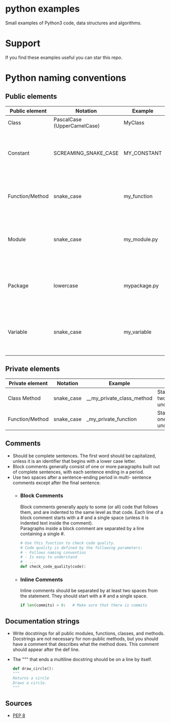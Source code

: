 # python examples
Small examples of Python3 code, data structures and algorithms.

# Support
If you find these examples useful you can star this repo.

# Python naming conventions
## Public elements

| Public element  | Notation                    | Example      | Notes                                                                     |
|-----------------|-----------------------------|--------------|---------------------------------------------------------------------------|
| Class           | PascalCase (UpperCamelCase) | MyClass      |                                                                           |
| Constant        | SCREAMING_SNAKE_CASE        | MY_CONSTANT  | Uppercase single letter, word, or words. Separate words with underscores. |
| Function/Method | snake_case                  | my_function  | Lowercase word or words. Separate words by underscores.                   |
| Module          | snake_case                  | my_module.py | Short. Lowercase word or words. Separate words with underscores.          |
| Package         | lowercase                   | mypackage.py | Short. Lowercase word or words. Do not separate words with underscores.   |
| Variable        | snake_case                  | my_variable  | Lowercase single letter, word, or words. Separate words with underscores. |

## Private elements

| Private element | Notation   | Example                     | Notes                       |
|-----------------|------------|-----------------------------|-----------------------------|
| Class Method    | snake_case | \_\_my_private_class_method | Starts with two underscores.|
| Function/Method | snake_case | \_my_private_function       | Starts with one underscore. |

## Comments

* Should be complete sentences. The first word should be capitalized, unless it is an identifier that begins with a lower case letter.
* Block comments generally consist of one or more paragraphs built out of complete sentences, with each sentence ending in a period.
* Use two spaces after a sentence-ending period in multi- sentence comments except after the final sentence.
  * ### Block Comments
    Block comments generally apply to some (or all) code that follows them, and are indented to the same level as that code. Each line of a block comment starts with a # and a single space (unless it is indented text inside the comment).  
    Paragraphs inside a block comment are separated by a line containing a single #. 
    
    ```python
    # Use this function to check code quality. 
    # Code quality is defined by the following parameters: 
    # - Follows naming conventios
    # - Is easy to understand
    # - ...
    def check_code_quality(code):
    ```
    
  * ### Inline Comments
    Inline comments should be separated by at least two spaces from the statement. They should start with a # and a single space.
    
    ```python
    if len(commits) > 0:   # Make sure that there is commits
    ```

## Documentation strings

* Write docstrings for all public modules, functions, classes, and methods. Docstrings are not necessary for non-public methods, but you should have a comment that describes what the method does. This comment should appear after the def line.
* The """ that ends a multiline docstring should be on a line by itself.
  
  ```python
  def draw_circle():
  """
  Returns a circle
  Draws a circle.
  """
  ```

## Sources

* [PEP 8](https://peps.python.org/pep-0008/)
